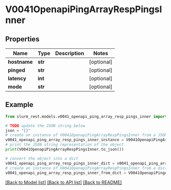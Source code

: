 # V0041OpenapiPingArrayRespPingsInner


## Properties

Name | Type | Description | Notes
------------ | ------------- | ------------- | -------------
**hostname** | **str** |  | [optional] 
**pinged** | **str** |  | [optional] 
**latency** | **int** |  | [optional] 
**mode** | **str** |  | [optional] 

## Example

```python
from slurm_rest.models.v0041_openapi_ping_array_resp_pings_inner import V0041OpenapiPingArrayRespPingsInner

# TODO update the JSON string below
json = "{}"
# create an instance of V0041OpenapiPingArrayRespPingsInner from a JSON string
v0041_openapi_ping_array_resp_pings_inner_instance = V0041OpenapiPingArrayRespPingsInner.from_json(json)
# print the JSON string representation of the object
print(V0041OpenapiPingArrayRespPingsInner.to_json())

# convert the object into a dict
v0041_openapi_ping_array_resp_pings_inner_dict = v0041_openapi_ping_array_resp_pings_inner_instance.to_dict()
# create an instance of V0041OpenapiPingArrayRespPingsInner from a dict
v0041_openapi_ping_array_resp_pings_inner_from_dict = V0041OpenapiPingArrayRespPingsInner.from_dict(v0041_openapi_ping_array_resp_pings_inner_dict)
```
[[Back to Model list]](../README.md#documentation-for-models) [[Back to API list]](../README.md#documentation-for-api-endpoints) [[Back to README]](../README.md)


